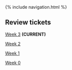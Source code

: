 {% include navigation.html %}

## Review tickets

[Week 3](https://github.com/shekark642/M221p2-roopies/issues/48) **(CURRENT)**

[Week 2](https://github.com/shekark642/M221p2-roopies/issues/42)

[Week 1](https://github.com/shekark642/M221p2-roopies/issues/38)

[Week 0](https://github.com/shekark642/M221p2-roopies/issues/31)

